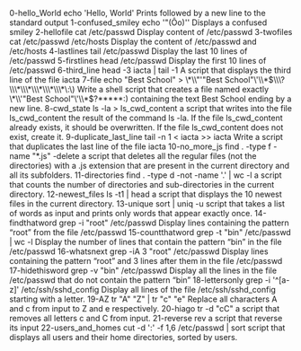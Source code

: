 0-hello_World
echo 'Hello, World'
Prints followed by a new line to the standard output
1-confused_smiley
echo '"(Ôo)'\'
Displays a confused smiley
2-hellofile
cat /etc/passwd
Display content of /etc/passwd
3-twofiles
cat /etc/passwd /etc/hosts
Display the content of /etc/passwd and /etc/hosts
4-lastlines
tail /etc/passwd
Display the last 10 lines of /etc/passwd
5-firstlines
head /etc/passwd
Display the first 10 lines of /etc/passwd
6-third_line
head -3 iacta | tail -1
A script that displays the third line of the file iacta
7-file
echo "Best School" > \\\*\\\\"'\"Best School\"\\'\\\\\*$\\\?\\\*\\\*\\\*\\\*\\\*\:\)
Write a shell script that creates a file named exactly \*\\'"Best School"\'\\*$\?\*\*\*\*\*:) containing the text Best School ending by a new line.
8-cwd_state
ls -la > ls_cwd_content
a script that writes into the file ls_cwd_content the result of the command ls -la. If the file ls_cwd_content already exists, it should be overwritten. If the file ls_cwd_content does not exist, create it.
9-duplicate_last_line
tail -n 1 < iacta >> iacta
Write a script that duplicates the last line of the file iacta
10-no_more_js
find . -type f -name "*.js" -delete
 a script that deletes all the regular files (not the directories) with a .js extension that are present in the current directory and all its subfolders.
11-directories
find . -type d -not -name '.' | wc -l
 a script that counts the number of directories and sub-directories in the current directory.
12-newest_files
ls -t1 | head
 a script that displays the 10 newest files in the current directory.
13-unique
sort | uniq -u
 script that takes a list of words as input and prints only words that appear exactly once.
14-findthatword
grep -i "root" /etc/passwd
Display lines containing the pattern “root” from the file /etc/passwd
15-countthatword
grep -t "bin" /etc/passwd | wc -l
Display the number of lines that contain the pattern “bin” in the file /etc/passwd
16-whatsnext
grep -iA 3 "root" /etc/passwd
Display lines containing the pattern “root” and 3 lines after them in the file /etc/passwd
17-hidethisword
grep -v "bin" /etc/passwd
Display all the lines in the file /etc/passwd that do not contain the pattern “bin”
18-lettersonly
grep -i '^[a-z]' /etc/ssh/sshd_config
Display all lines of the file /etc/ssh/sshd_config starting with a letter.
19-AZ
tr "A" "Z" | tr "c" "e"
Replace all characters A and c from input to Z and e respectively.
20-hiago
tr -d "cC"
 a script that removes all letters c and C from input.
21-reverse
rev
 a script that reverse its input
22-users_and_homes
cut -d ':' -f 1,6 /etc/passwd | sort
script that displays all users and their home directories, sorted by users.

